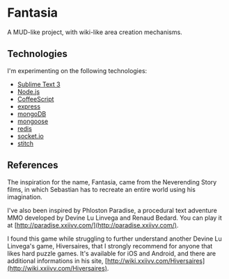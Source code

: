 Fantasia
========

A MUD-like project, with wiki-like area creation mechanisms.

Technologies
------------

I'm experimenting on the following technologies:

- [Sublime Text 3](http://www.sublimetext.com/)
- [Node.js](http://nodejs.org/)
- [CoffeeScript](http://coffeescript.org/)
- [express](http://expressjs.com/)
- [mongoDB](http://www.mongodb.org/)
- [mongoose](http://mongoosejs.com/)
- [redis](http://redis.io/)
- [socket.io](http://socket.io/)
- [stitch](https://github.com/sstephenson/stitch)

References
----------

The inspiration for the name, Fantasia, came from the Neverending Story films, in which Sebastian has to recreate an entire world using his imagination.

I've also been inspired by Phloston Paradise, a procedural text adventure MMO developed by Devine Lu Linvega and Renaud Bedard. You can play it at [http://paradise.xxiivv.com/](http://paradise.xxiivv.com/).

I found this game while struggling to further understand another Devine Lu Linvega's game, Hiversaires, that I strongly recommend for anyone that likes hard puzzle games. It's available for iOS and Android, and there are additional informations in his site, [http://wiki.xxiivv.com/Hiversaires](http://wiki.xxiivv.com/Hiversaires).